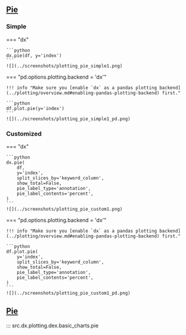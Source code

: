 <!-- --8<-- [start:usage] -->
## [Pie](../../reference/charts/basic_charts/#src.dx.plotting.dex.basic_charts.pie)

### Simple
=== "dx"

    ```python
    dx.pie(df, y='index')
    ```
    ![](../screenshots/plotting_pie_simple1.png)

=== "pd.options.plotting.backend = 'dx'"

    !!! info "Make sure you [enable `dx` as a pandas plotting backend](../plotting/overview.md#enabling-pandas-plotting-backend) first."

    ```python
    df.plot.pie(y='index')
    ```
    ![](../screenshots/plotting_pie_simple1_pd.png)
    
### Customized
=== "dx"

    ```python
    dx.pie(
        df, 
        y='index',
        split_slices_by='keyword_column',
        show_total=False,
        pie_label_type='annotation',
        pie_label_contents='percent',
    )
    ```
    ![](../screenshots/plotting_pie_custom1.png)

=== "pd.options.plotting.backend = 'dx'"

    !!! info "Make sure you [enable `dx` as a pandas plotting backend](../plotting/overview.md#enabling-pandas-plotting-backend) first."

    ```python
    df.plot.pie(
        y='index',
        split_slices_by='keyword_column',
        show_total=False,
        pie_label_type='annotation',
        pie_label_contents='percent',
    )
    ```
    ![](../screenshots/plotting_pie_custom1_pd.png)
<!-- --8<-- [end:usage] -->

<!-- --8<-- [start:ref] -->
## [Pie](../../../plotting/basic_charts/#pie)
::: src.dx.plotting.dex.basic_charts.pie
<!-- --8<-- [end:ref] -->